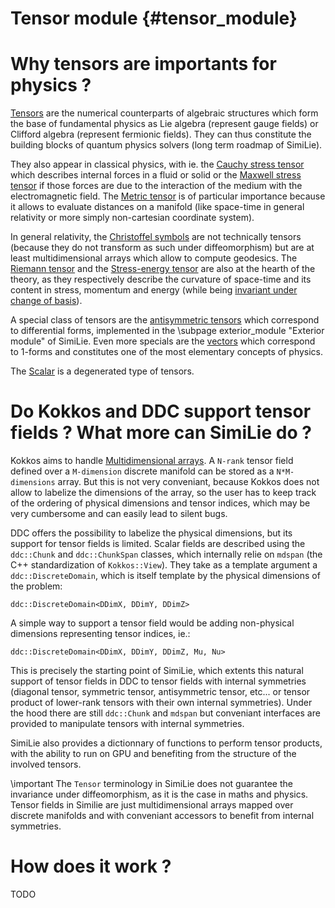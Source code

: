 # Tensor module {#tensor_module}
<!--
SPDX-FileCopyrightText: 2024 Baptiste Legouix
SPDX-License-Identifier: GPL-3.0-or-later
-->

# Why tensors are importants for physics ?

[Tensors](https://en.wikipedia.org/wiki/Tensor) are the numerical counterparts of algebraic structures which form the base of fundamental physics as Lie algebra (represent gauge fields) or Clifford algebra (represent fermionic fields). They can thus constitute the building blocks of quantum physics solvers (long term roadmap of SimiLie).

They also appear in classical physics, with ie. the [Cauchy stress tensor](https://en.wikipedia.org/wiki/Cauchy_stress_tensor) which describes internal forces in a fluid or solid or the [Maxwell stress tensor](https://en.wikipedia.org/wiki/Maxwell_stress_tensor) if those forces are due to the interaction of the medium with the electromagnetic field. The [Metric tensor](https://en.wikipedia.org/wiki/Metric_tensor) is of particular importance because it allows to evaluate distances on a manifold (like space-time in general relativity or more simply non-cartesian coordinate system).

In general relativity, the [Christoffel symbols](https://en.wikipedia.org/wiki/Christoffel_symbols) are not technically tensors (because they do not transform as such under diffeomorphism) but are at least multidimensional arrays which allow to compute geodesics. The [Riemann tensor](https://en.wikipedia.org/wiki/Riemann_curvature_tensor) and the [Stress-energy tensor](https://en.wikipedia.org/wiki/Stress%E2%80%93energy_tensor) are also at the hearth of the theory, as they respectively describe the curvature of space-time and its content in stress, momentum and energy (while being [invariant under change of basis](https://en.wikipedia.org/wiki/Covariant_transformation)).

A special class of tensors are the [antisymmetric tensors](https://en.wikipedia.org/wiki/Antisymmetric_tensor) which correspond to differential forms, implemented in the \subpage exterior_module "Exterior module" of SimiLie. Even more specials are the [vectors](https://en.wikipedia.org/wiki/Vector_(mathematics_and_physics)) which correspond to 1-forms and constitutes one of the most elementary concepts of physics.

The [Scalar](https://en.wikipedia.org/wiki/Scalar) is a degenerated type of tensors.

# Do Kokkos and DDC support tensor fields ? What more can SimiLie do ?

Kokkos aims to handle [Multidimensional arrays](https://en.wikipedia.org/wiki/Array_\(data_structure\)#Multidimensional_arrays). A `N-rank` tensor field defined over a `M-dimension` discrete manifold can be stored as a `N*M-dimensions` array. But this is not very conveniant, because Kokkos does not allow to labelize the dimensions of the array, so the user has to keep track of the ordering of physical dimensions and tensor indices, which may be very cumbersome and can easily lead to silent bugs.

DDC offers the possibility to labelize the physical dimensions, but its support for tensor fields is limited. Scalar fields are described using the `ddc::Chunk` and `ddc::ChunkSpan` classes, which internally relie on `mdspan` (the C++ standardization of `Kokkos::View`). They take as a template argument a `ddc::DiscreteDomain`, which is itself template by the physical dimensions of the problem:

```
ddc::DiscreteDomain<DDimX, DDimY, DDimZ>
```

A simple way to support a tensor field would be adding non-physical dimensions representing tensor indices, ie.:

```
ddc::DiscreteDomain<DDimX, DDimY, DDimZ, Mu, Nu>
```

This is precisely the starting point of SimiLie, which extents this natural support of tensor fields in DDC to tensor fields with internal symmetries (diagonal tensor, symmetric tensor, antisymmetric tensor, etc... or tensor product of lower-rank tensors with their own internal symmetries). Under the hood there are still `ddc::Chunk` and `mdspan` but conveniant interfaces are provided to manipulate tensors with internal symmetries.

SimiLie also provides a dictionnary of functions to perform tensor products, with the ability to run on GPU and benefiting from the structure of the involved tensors.

\important The `Tensor` terminology in SimiLie does not guarantee the invariance under diffeomorphism, as it is the case in maths and physics. Tensor fields in Similie are just multidimensional arrays mapped over discrete manifolds and with conveniant accessors to benefit from internal symmetries. 

# How does it work ?

TODO
